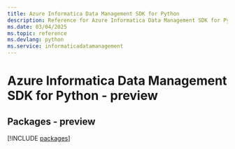 ```yaml
---
title: Azure Informatica Data Management SDK for Python
description: Reference for Azure Informatica Data Management SDK for Python
ms.date: 03/04/2025
ms.topic: reference
ms.devlang: python
ms.service: informaticadatamanagement
---
```

# Azure Informatica Data Management SDK for Python - preview
## Packages - preview
[!INCLUDE [packages](informatica-data-management-index.md)]